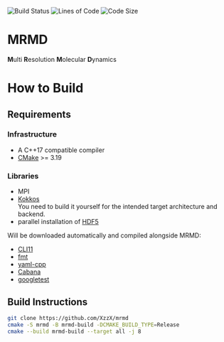 ![Build Status](https://img.shields.io/github/workflow/status/xzzx/mrmd/VALIDATE/main?label=main&style=plastic)
![Lines of Code](https://img.shields.io/tokei/lines/github/xzzx/mrmd?label=lines%20of%20code&style=plastic)
![Code Size](https://img.shields.io/github/languages/code-size/xzzx/mrmd?style=plastic)

# MRMD

**M**ulti **R**esolution **M**olecular **D**ynamics

# How to Build

## Requirements

### Infrastructure

* A C++17 compatible compiler
* [CMake](https://cmake.org/) >= 3.19

### Libraries

* MPI
* [Kokkos](https://github.com/kokkos/kokkos)  
  You need to build it yourself for the intended target architecture and backend.
* parallel installation of [HDF5](https://www.hdfgroup.org/solutions/hdf5/)

Will be downloaded automatically and compiled alongside MRMD:

* [CLI11](https://github.com/CLIUtils/CLI11.git)
* [fmt](https://github.com/fmtlib/fmt.git)
* [yaml-cpp](https://github.com/jbeder/yaml-cpp.git)
* [Cabana](https://github.com/ECP-copa/Cabana.git)
* [googletest](https://github.com/google/googletest.git)

## Build Instructions

```bash
git clone https://github.com/XzzX/mrmd
cmake -S mrmd -B mrmd-build -DCMAKE_BUILD_TYPE=Release
cmake --build mrmd-build --target all -j 8
```
